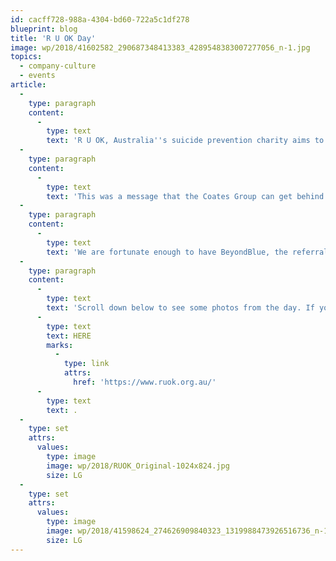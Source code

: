 ```yaml
---
id: cacff728-988a-4304-bd60-722a5c1df278
blueprint: blog
title: 'R U OK Day'
image: wp/2018/41602582_290687348413383_4289548383007277056_n-1.jpg
topics:
  - company-culture
  - events
article:
  -
    type: paragraph
    content:
      -
        type: text
        text: 'R U OK, Australia''s suicide prevention charity aims to inspire and empower by reminding people that having meaningful conversations with loved ones could save lives. Once a year R U OK hosts a day dedicated to reminding everyone that any day is a day you can ask, "Are you ok?"'
  -
    type: paragraph
    content:
      -
        type: text
        text: 'This was a message that the Coates Group can get behind. Inspired by the RUOK initiative, Coates Group set out to use this opportunity to strengthen the bonds and support systems in the office. The Coates Crew members jumped right in to the initiative by wearing yellow items on R U OK Day and were encouraged to start conversations with one another over a free cup of coffee.'
  -
    type: paragraph
    content:
      -
        type: text
        text: 'We are fortunate enough to have BeyondBlue, the referral partner of R U OK Day, send one of their ambassadors to enlighten and inspire us with a talk about their own experiences of mental health.'
  -
    type: paragraph
    content:
      -
        type: text
        text: 'Scroll down below to see some photos from the day. If you want to show your support and learn more about this event, please click '
      -
        type: text
        text: HERE
        marks:
          -
            type: link
            attrs:
              href: 'https://www.ruok.org.au/'
      -
        type: text
        text: .
  -
    type: set
    attrs:
      values:
        type: image
        image: wp/2018/RUOK_Original-1024x824.jpg
        size: LG
  -
    type: set
    attrs:
      values:
        type: image
        image: wp/2018/41598624_274626909840323_1319988473926516736_n-1024x768.jpg
        size: LG
---
```

